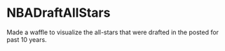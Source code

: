 # NBADraftAllStars
Made a waffle to visualize the all-stars that were drafted in the posted for past 10 years.
